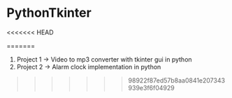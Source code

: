 # PythonTkinter
<<<<<<< HEAD

=======
1. Project 1 -> Video to mp3 converter with tkinter gui in python
2. Project 2 -> Alarm clock implementation in python
>>>>>>> 98922f87ed57b8aa0841e207343939e3f6f04929
